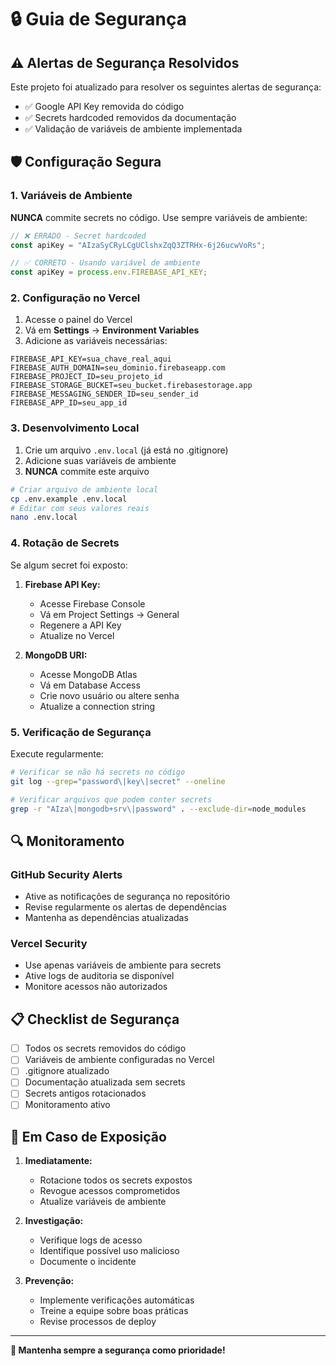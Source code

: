 # 🔒 Guia de Segurança

## ⚠️ **Alertas de Segurança Resolvidos**

Este projeto foi atualizado para resolver os seguintes alertas de segurança:
- ✅ Google API Key removida do código
- ✅ Secrets hardcoded removidos da documentação
- ✅ Validação de variáveis de ambiente implementada

## 🛡️ **Configuração Segura**

### 1. **Variáveis de Ambiente**

**NUNCA** commite secrets no código. Use sempre variáveis de ambiente:

```javascript
// ❌ ERRADO - Secret hardcoded
const apiKey = "AIzaSyCRyLCgUClshxZqQ3ZTRHx-6j26ucwVoRs";

// ✅ CORRETO - Usando variável de ambiente
const apiKey = process.env.FIREBASE_API_KEY;
```

### 2. **Configuração no Vercel**

1. Acesse o painel do Vercel
2. Vá em **Settings** → **Environment Variables**
3. Adicione as variáveis necessárias:

```
FIREBASE_API_KEY=sua_chave_real_aqui
FIREBASE_AUTH_DOMAIN=seu_dominio.firebaseapp.com
FIREBASE_PROJECT_ID=seu_projeto_id
FIREBASE_STORAGE_BUCKET=seu_bucket.firebasestorage.app
FIREBASE_MESSAGING_SENDER_ID=seu_sender_id
FIREBASE_APP_ID=seu_app_id
```

### 3. **Desenvolvimento Local**

1. Crie um arquivo `.env.local` (já está no .gitignore)
2. Adicione suas variáveis de ambiente
3. **NUNCA** commite este arquivo

```bash
# Criar arquivo de ambiente local
cp .env.example .env.local
# Editar com seus valores reais
nano .env.local
```

### 4. **Rotação de Secrets**

Se algum secret foi exposto:

1. **Firebase API Key:**
   - Acesse Firebase Console
   - Vá em Project Settings → General
   - Regenere a API Key
   - Atualize no Vercel

2. **MongoDB URI:**
   - Acesse MongoDB Atlas
   - Vá em Database Access
   - Crie novo usuário ou altere senha
   - Atualize a connection string

### 5. **Verificação de Segurança**

Execute regularmente:

```bash
# Verificar se não há secrets no código
git log --grep="password\|key\|secret" --oneline

# Verificar arquivos que podem conter secrets
grep -r "AIza\|mongodb+srv\|password" . --exclude-dir=node_modules
```

## 🔍 **Monitoramento**

### GitHub Security Alerts
- Ative as notificações de segurança no repositório
- Revise regularmente os alertas de dependências
- Mantenha as dependências atualizadas

### Vercel Security
- Use apenas variáveis de ambiente para secrets
- Ative logs de auditoria se disponível
- Monitore acessos não autorizados

## 📋 **Checklist de Segurança**

- [ ] Todos os secrets removidos do código
- [ ] Variáveis de ambiente configuradas no Vercel
- [ ] .gitignore atualizado
- [ ] Documentação atualizada sem secrets
- [ ] Secrets antigos rotacionados
- [ ] Monitoramento ativo

## 🚨 **Em Caso de Exposição**

1. **Imediatamente:**
   - Rotacione todos os secrets expostos
   - Revogue acessos comprometidos
   - Atualize variáveis de ambiente

2. **Investigação:**
   - Verifique logs de acesso
   - Identifique possível uso malicioso
   - Documente o incidente

3. **Prevenção:**
   - Implemente verificações automáticas
   - Treine a equipe sobre boas práticas
   - Revise processos de deploy

---

**🔐 Mantenha sempre a segurança como prioridade!** 